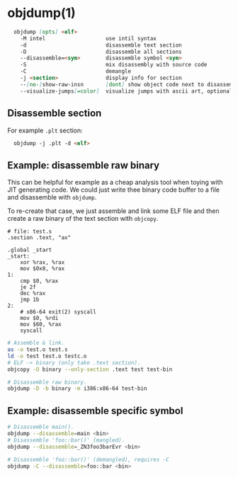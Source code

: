 # objdump(1)

```markdown
  objdump [opts] <elf>
    -M intel                   use intil syntax
    -d                         disassemble text section
    -D                         disassemble all sections
    --disassemble=<sym>        disassemble symbol <sym>
    -S                         mix disassembly with source code
    -C                         demangle
    -j <section>               display info for section
    --[no-]show-raw-insn       [dont] show object code next to disassembly
    --visualize-jumps[=color]  visualize jumps with ascii art, optionally color arrows
```

## Disassemble section
For example `.plt` section:
```markdown
  objdump -j .plt -d <elf>
```

## Example: disassemble raw binary
This can be helpful for example as a cheap analysis tool when toying with JIT
generating code. We could just write thee binary code buffer to a file and
disassemble with `objdump`.

To re-create that case, we just assemble and link some ELF file and then create
a raw binary of the text section with `objcopy`.

```x86asm
# file: test.s
.section .text, "ax"

.global _start
_start:
    xor %rax, %rax
    mov $0x8, %rax
1:
    cmp $0, %rax
    je 2f
    dec %rax
    jmp 1b
2:
    # x86-64 exit(2) syscall
    mov $0, %rdi
    mov $60, %rax
    syscall
```
```bash
# Assemble & link.
as -o test.o test.s
ld -o test test.o testc.o
# ELF -> binary (only take .text section).
objcopy -O binary --only-section .text test test-bin

# Disassemble raw binary.
objdump -D -b binary -m i386:x86-64 test-bin
```

## Example: disassemble specific symbol
```bash
# Disassemble main().
objdump --disassemble=main <bin>
# Disassemble 'foo::bar()' (mangled).
objdump --disassemble=_ZN3foo3barEvr <bin>

# Disassemble 'foo::bar()' (demangled), requires -C
objdump -C --disassemble=foo::bar <bin>
```
